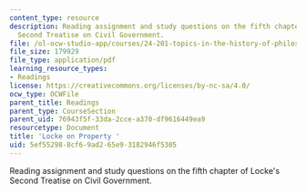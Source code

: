 ```yaml
---
content_type: resource
description: Reading assignment and study questions on the fifth chapter of Locke's
  Second Treatise on Civil Government.
file: /ol-ocw-studio-app/courses/24-201-topics-in-the-history-of-philosophy-justice-political-economy-spring-2016/5ef552988cf69ad265e93182946f5305_MIT24_201S16_Locke_Notes.pdf
file_size: 179929
file_type: application/pdf
learning_resource_types:
- Readings
license: https://creativecommons.org/licenses/by-nc-sa/4.0/
ocw_type: OCWFile
parent_title: Readings
parent_type: CourseSection
parent_uid: 76943f5f-33da-2cce-a370-df9616449ea9
resourcetype: Document
title: 'Locke on Property '
uid: 5ef55298-8cf6-9ad2-65e9-3182946f5305
---
```

Reading assignment and study questions on the fifth chapter of Locke's Second Treatise on Civil Government.
